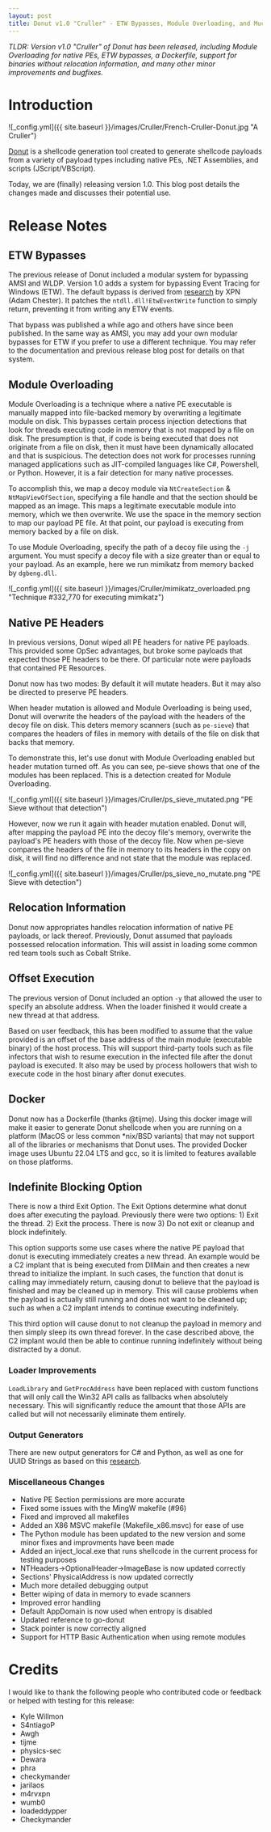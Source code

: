```yaml
---
layout: post
title: Donut v1.0 "Cruller" - ETW Bypasses, Module Overloading, and Much More
---
```


*TLDR: Version v1.0 "Cruller" of Donut has been released, including Module Overloading for native PEs, ETW bypasses, a Dockerfile, support for binaries without relocation information, and many other minor improvements and bugfixes.*

# Introduction

![_config.yml]({{ site.baseurl }}/images/Cruller/French-Cruller-Donut.jpg "A Cruller") 

[Donut](https://github.com/TheWover/donut "Donut") is a shellcode generation tool created to generate shellcode payloads from a variety of payload types including native PEs, .NET Assemblies, and scripts (JScript/VBScript). 

Today, we are (finally) releasing version 1.0. This blog post details the changes made and discusses their potential use.

# Release Notes

## ETW Bypasses

The previous release of Donut included a modular system for bypassing AMSI and WLDP. Version 1.0 adds a system for bypassing Event Tracing for Windows (ETW). The default bypass is derived from [research](https://blog.xpnsec.com/hiding-your-dotnet-etw/) by XPN (Adam Chester). It patches the `ntdll.dll!EtwEventWrite` function to simply return, preventing it from writing any ETW events. 

That bypass was published a while ago and others have since been published. In the same way as AMSI, you may add your own modular bypasses for ETW if you prefer to use a different technique. You may refer to the documentation and previous release blog post for details on that system.

## Module Overloading

Module Overloading is a technique where a native PE executable is manually mapped into file-backed memory by overwriting a legitimate module on disk. This bypasses certain process injection detections that look for threads executing code in memory that is not mapped by a file on disk. The presumption is that, if code is being executed that does not originate from a file on disk, then it must have been dynamically allocated and that is suspicious. The detection does not work for processes running managed applications such as JIT-compiled languages like C#, Powershell, or Python. However, it is a fair detection for many native processes.

To accomplish this, we map a decoy module via `NtCreateSection` & `NtMapViewOfSection`, specifying a file handle and that the section should be mapped as an image. This maps a legitimate executable module into memory, which we then overwrite. We use the space in the memory section to map our payload PE file. At that point, our payload is executing from memory backed by a file on disk.

To use Module Overloading, specify the path of a decoy file using the `-j` argument. You must specify a decoy file with a size greater than or equal to your payload. As an example, here we run mimikatz from memory backed by `dgbeng.dll`.

![_config.yml]({{ site.baseurl }}/images/Cruller/mimikatz_overloaded.png "Technique #332,770 for executing mimikatz") 

## Native PE Headers

In previous versions, Donut wiped all PE headers for native PE payloads. This provided some OpSec advantages, but broke some payloads that expected those PE headers to be there. Of particular note were payloads that contained PE Resources.

Donut now has two modes: By default it will mutate headers. But it may also be directed to preserve PE headers.

When header mutation is allowed and Module Overloading is being used, Donut will overwrite the headers of the payload with the headers of the decoy file on disk. This deters memory scanners (such as `pe-sieve`) that compares the headers of files in memory with details of the file on disk that backs that memory.

To demonstrate this, let's use donut with Module Overloading enabled but header mutation turned off. As you can see, pe-sieve shows that one of the modules has been replaced. This is a detection created for Module Overloading.

![_config.yml]({{ site.baseurl }}/images/Cruller/ps_sieve_mutated.png "PE Sieve without that detection")

However, now we run it again with header mutation enabled. Donut will, after mapping the payload PE into the decoy file's memory, overwrite the payload's PE headers with those of the decoy file. Now when pe-sieve compares the headers of the file in memory to its headers in the copy on disk, it will find no difference and not state that the module was replaced.

![_config.yml]({{ site.baseurl }}/images/Cruller/ps_sieve_no_mutate.png "PE Sieve with detection")

## Relocation Information

Donut now appropriates handles relocation information of native PE payloads, or lack thereof. Previously, Donut assumed that payloads possessed relocation information. This will assist in loading some common red team tools such as Cobalt Strike. 

## Offset Execution

The previous version of Donut included an option `-y` that allowed the user to specify an absolute address. When the loader finished it would create a new thread at that address.

Based on user feedback, this has been modified to assume that the value provided is an offset of the base address of the main module (executable binary) of the host process. This will support third-party tools such as file infectors that wish to resume execution in the infected file after the donut payload is executed. It also may be used by process hollowers that wish to execute code in the host binary after donut executes.

## Docker

Donut now has a Dockerfile (thanks @tijme). Using this docker image will make it easier to generate Donut shellcode when you are running on a platform (MacOS or less common *nix/BSD variants) that may not support all of the libraries or mechanisms that Donut uses. The provided Docker image uses Ubuntu 22.04 LTS and gcc, so it is limited to features available on those platforms.

## Indefinite Blocking Option

There is now a third Exit Option. The Exit Options determine what donut does after executing the payload. Previously there were two options: 1) Exit the thread. 2) Exit the process. There is now 3) Do not exit or cleanup and block indefinitely.

This option supports some use cases where the native PE payload that donut is executing immediately creates a new thread. An example would be a C2 implant that is being executed from DllMain and then creates a new thread to initialize the implant. In such cases, the function that donut is calling may immediately return, causing donut to believe that the payload is finished and may be cleaned up in memory. This will cause problems when the payload is actually still running and does not want to be cleaned up; such as when a C2 implant intends to continue executing indefinitely.

This third option will cause donut to not cleanup the payload in memory and then simply sleep its own thread forever. In the case described above, the C2 implant would then be able to continue running indefinitely without being distracted by a donut.

### Loader Improvements

`LoadLibrary` and `GetProcAddress` have been replaced with custom functions that will only call the Win32 API calls as fallbacks when absolutely necessary. This will significantly reduce the amount that those APIs are called but will not necessarily eliminate them entirely.

### Output Generators

There are new output generators for C# and Python, as well as one for UUID Strings as based on this [research](https://research.nccgroup.com/2021/01/23/rift-analysing-a-lazarus-shellcode-execution-method/).

### Miscellaneous Changes

* Native PE Section permissions are more accurate
* Fixed some issues with the MingW makefile (#96)
* Fixed and improved all makefiles
* Added an X86 MSVC makefile (Makefile_x86.msvc) for ease of use
* The Python module has been updated to the new version and some minor fixes and improvments have been made
* Added an inject_local.exe that runs shellcode in the current process for testing purposes
* NTHeaders->OptionalHeader->ImageBase is now updated correctly
* Sections' PhysicalAddress is now updated correctly
* Much more detailed debugging output
* Better wiping of data in memory to evade scanners
* Improved error handling
* Default AppDomain is now used when entropy is disabled
* Updated reference to go-donut
* Stack pointer is now correctly aligned
* Support for HTTP Basic Authentication when using remote modules

# Credits

I would like to thank the following people who contributed code or feedback or helped with testing for this release:

* Kyle Willmon
* S4ntiagoP
* Awgh
* tijme
* physics-sec
* Dewara
* phra
* checkymander
* jarilaos
* m4rvxpn
* wumb0
* loadeddypper
* Checkymander

